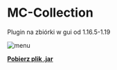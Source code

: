 # MC-Collection
Plugin na zbiórki w gui od 1.16.5-1.19



![menu](https://github.com/To1MaszProblem/MC-Zbiorki/assets/97973395/3bda52fa-8e39-4875-a066-046d8fb341d6)


[**Pobierz plik .jar**](https://www.spigotmc.org/resources/mc-collection.114583/)
